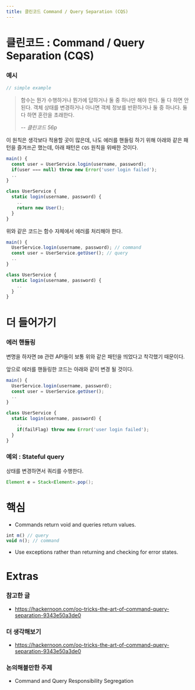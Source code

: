 ```yaml
---
title: 클린코드 Command / Query Separation (CQS)
---
```


# 클린코드 : Command / Query Separation (CQS)

### 예시

```js
// simple example
```

> 함수는 뭔가 수행하거나 뭔가에 답하거나 둘 중 하나만 해야 한다. 둘 다 하면 안된다. 객체 상태를 변경하거나 아니면 객체 정보를 반환하거나 둘 중 하나다. 둘 다 하면 혼란을 초래한다.
>
> -- <cite>클린코드 56p</cite>

이 원칙은 생각보다 적용할 곳이 많은데, 나도 에러를 핸들링 하기 위해 아래와 같은 패턴을 즐겨쓰곤 했는데, 아래 패턴은 `CQS` 원칙을 위배한 것이다.

```js
main() {
  const user = UserService.login(username, password);
  if(user === null) throw new Error('user login failed');
  ..
}

class UserService {
  static login(username, password) {
    ..
    return new User();
  }
}
```

위와 같은 코드는 함수 자체에서 에러를 처리해야 한다.

```js
main() {
  UserService.login(username, password); // command
  const user = UserService.getUser(); // query
  ..
}

class UserService {
  static login(username, password) {
    ..
  }
}
```

# 더 들어가기

### 에러 핸들링

변명을 하자면 `DB` 관련 API들이 보통 위와 같은 패턴을 띄었다고 착각했기 때문이다.

앞으로 에러를 핸들링한 코드는 아래와 같이 변경 될 것이다.

```js
main() {
  UserService.login(username, password);
  const user = UserService.getUser();
  ..
}

class UserService {
  static login(username, password) {
    ..
    if(failFlag) throw new Error('user login failed');
  }
}
```

### 예외 : Stateful query

상태를 변경하면서 쿼리를 수행한다.

```java
Element e = Stack<Element>.pop();
```

# 핵심

- Commands return void and queries return values.

```js
int m() // query
void n(); // command
```

- Use exceptions rather than returning and checking for error states.

# Extras

### 참고한 글

- https://hackernoon.com/oo-tricks-the-art-of-command-query-separation-9343e50a3de0

### 더 생각해보기

- https://hackernoon.com/oo-tricks-the-art-of-command-query-separation-9343e50a3de0

### 논의해볼만한 주제

- Command and Query Responsibility Segregation
